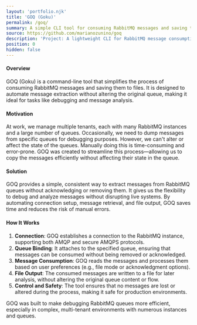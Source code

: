 ```yaml
---
layout: 'portfolio.njk'
title: 'GOQ (Goku)'
permalink: /goq/
summary: A simple CLI tool for consuming RabbitMQ messages and saving them to files.
source: https://github.com/marianozunino/goq
description: 'Project: A lightweight CLI for RabbitMQ message consumption.'
position: 0
hidden: false
---
```


#### Overview
GOQ (Goku) is a command-line tool that simplifies the process of consuming RabbitMQ messages and saving them to files. It is designed to automate message extraction without altering the original queue, making it ideal for tasks like debugging and message analysis.

#### Motivation
At work, we manage multiple tenants, each with many RabbitMQ instances and a large number of queues. Occasionally, we need to dump messages from specific queues for debugging purposes. However, we can't alter or affect the state of the queues. Manually doing this is time-consuming and error-prone. GOQ was created to streamline this process—allowing us to copy the messages efficiently without affecting their state in the queue.

#### Solution
GOQ provides a simple, consistent way to extract messages from RabbitMQ queues without acknowledging or removing them. It gives us the flexibility to debug and analyze messages without disrupting live systems. By automating connection setup, message retrieval, and file output, GOQ saves time and reduces the risk of manual errors.

#### How It Works
1. **Connection**: GOQ establishes a connection to the RabbitMQ instance, supporting both AMQP and secure AMQPS protocols.
2. **Queue Binding**: It attaches to the specified queue, ensuring that messages can be consumed without being removed or acknowledged.
3. **Message Consumption**: GOQ reads the messages and processes them based on user preferences (e.g., file mode or acknowledgment options).
4. **File Output**: The consumed messages are written to a file for later analysis, without altering the original queue content or flow.
5. **Control and Safety**: The tool ensures that no messages are lost or altered during the process, making it safe for production environments.

GOQ was built to make debugging RabbitMQ queues more efficient, especially in complex, multi-tenant environments with numerous instances and queues.
